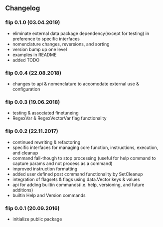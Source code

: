 ## Changelog

### flip 0.1.0 (03.04.2019)

- eliminate external data package dependency(except for testing) in preference 
  to specific interfaces
- nomenclature changes, reversions, and sorting
- version bump up one level
- examples in README
- added TODO


### flip 0.0.4 (22.08.2018)

- changes to api & nomenclature to accomodate external use & configuration


### flip 0.0.3 (19.06.2018)

- testing & associated finetuneing
- RegexVar & RegexVectorVar flag functionality


### flip 0.0.2 (22.11.2017)

- continued rewriting & refactoring
- specific interfaces for managing core function, instructions, execution, and cleanup
- command fall-though to stop processing (useful for help command to capture params and not process as a command)
- improved instruction formatting
- added user defined post command functionality by SetCleanup
- integration of flagsets & flags using data.Vector keys & values
- api for adding builtin commands(i.e. help, versioning, and future additions)
- builtin Help and Version commands


### flip 0.0.1 (20.09.2016)

- initialize public package 
